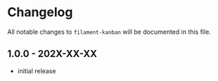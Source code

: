 # Changelog

All notable changes to `filament-kanban` will be documented in this file.

## 1.0.0 - 202X-XX-XX

- initial release
